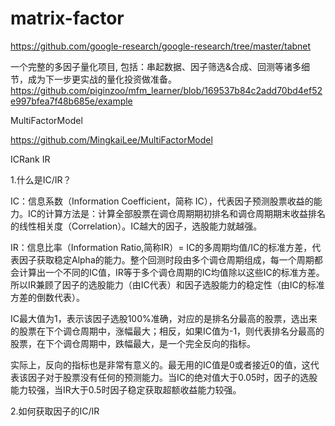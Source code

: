 # matrix-factor

https://github.com/google-research/google-research/tree/master/tabnet

一个完整的多因子量化项目, 包括：串起数据、因子筛选&合成、回测等诸多细节，成为下一步更实战的量化投资做准备。
https://github.com/piginzoo/mfm_learner/blob/169537b84c2add70bd4ef52e997bfea7f48b685e/example

MultiFactorModel

https://github.com/MingkaiLee/MultiFactorModel

ICRank IR

1.什么是IC/IR？

IC：信息系数（Information Coefficient，简称 IC），代表因子预测股票收益的能力。IC的计算方法是：计算全部股票在调仓周期期初排名和调仓周期期末收益排名的线性相关度（Correlation）。IC越大的因子，选股能力就越强。

IR：信息比率（Information Ratio,简称IR）= IC的多周期均值/IC的标准方差，代表因子获取稳定Alpha的能力。整个回测时段由多个调仓周期组成，每一个周期都会计算出一个不同的IC值，IR等于多个调仓周期的IC均值除以这些IC的标准方差。所以IR兼顾了因子的选股能力（由IC代表）和因子选股能力的稳定性（由IC的标准方差的倒数代表）。

IC最大值为1，表示该因子选股100%准确，对应的是排名分最高的股票，选出来的股票在下个调仓周期中，涨幅最大；相反，如果IC值为-1，则代表排名分最高的股票，在下个调仓周期中，跌幅最大，是一个完全反向的指标。

实际上，反向的指标也是非常有意义的。最无用的IC值是0或者接近0的值，这代表该因子对于股票没有任何的预测能力。当IC的绝对值大于0.05时，因子的选股能力较强，当IR大于0.5时因子稳定获取超额收益能力较强。

2.如何获取因子的IC/IR

